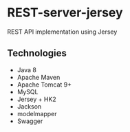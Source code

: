 # REST-server-jersey
REST API implementation using Jersey

Technologies
-----
* Java 8
* Apache Maven
* Apache Tomcat 9+
* MySQL
* Jersey + HK2
* Jackson
* modelmapper
* Swagger